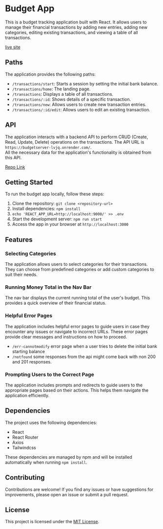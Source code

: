 <div id='davidpaquette'><h1>Budget App</h1><p>This is a budget tracking application built with React. It allows users to manage their financial transactions by adding new entries, adding new categories, editing existing transactions, and viewing a table of all transactions.</p><a href='https://main--monumental-scone-130ab4.netlify.app/home'>live site</a><h2>Paths</h2><p>The application provides the following paths:</p><ul><li><code>/transactions/start</code>: Starts a session by setting the initial bank balance.</li><li><code>/transactions/home</code>: The landing page.</li><li><code>/transactions</code>: Displays a table of all transactions.</li><li><code>/transactions/:id</code>: Shows details of a specific transaction.</li><li><code>/transactions/new</code>: Allows users to create new transaction entries.</li><li><code>/transactions/:id/edit</code>: Allows users to edit an existing transaction.</li></ul><h2>API</h2><p>The application interacts with a backend API to perform CRUD (Create, Read, Update, Delete) operations on the transactions. The API URL is <code>https://budgetserver-lvjq.onrender.com/</code>. <br/>All the necessary data for the application's functionality is obtained from this API.</p><a href="https://github.com/DaveP80/budgetserver">Repo Link</a>
<h2>Getting Started</h2><p>To run the budget app locally, follow these steps:</p><ol><li>Clone the repository: <code>git clone &lt;repository-url&gt;</code></li><li>Install dependencies: <code>npm install</code></li><li><code>echo 'REACT_APP_URL=http://localhost:9000/' >> .env</code></li><li>Start the development server: <code>npm run start</code></li><li>Access the app in your browser at <code>http://localhost:3000</code></li></ol></div>

## Features
### Selecting Categories
The application allows users to select categories for their transactions. They can choose from predefined categories or add custom categories to suit their needs.

### Running Money Total in the Nav Bar
The nav bar displays the current running total of the user's budget. This provides a quick overview of their financial status.

### Helpful Error Pages
The application includes helpful error pages to guide users in case they encounter any issues or navigate to incorrect URLs. These error pages provide clear messages and instructions on how to proceed.
- `/err-cannotmodify` error page when a user tries to delete the initial bank starting balance
- `/notfound` some responses from the api might come back with non 200 and 201 responses.

### Prompting Users to the Correct Page
The application includes prompts and redirects to guide users to the appropriate pages based on their actions. This helps them navigate the application efficiently.
<div><h2>Dependencies</h2><p>The project uses the following dependencies:</p><ul><li>React</li><li>React Router</li><li>Axios</li><li>Tailwindcss</li></ul><p>These dependencies are managed by npm and will be installed automatically when running <code>npm install</code>.</p><h2>Contributing</h2><p>Contributions are welcome! If you find any issues or have suggestions for improvements, please open an issue or submit a pull request.</p><h2>License</h2><p>This project is licensed under the <a href="LICENSE" target="_new">MIT License</a>.</p></div>
